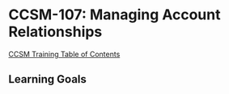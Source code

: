 # CCSM-107: Managing Account Relationships

[CCSM Training Table of Contents](https://github.com/pslucas0212/CCSM-Training/)

## Learning Goals

